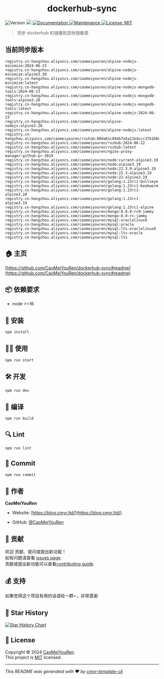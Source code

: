 <h1 align="center">dockerhub-sync </h1>
<p>
  <img alt="Version" src="https://img.shields.io/badge/version-0.1.0-blue.svg?cacheSeconds=2592000" />
  <img src="https://img.shields.io/badge/node-%3E%3D16-blue.svg" />
  <a href="https://github.com/CaoMeiYouRen/dockerhub-sync#readme" target="_blank">
    <img alt="Documentation" src="https://img.shields.io/badge/documentation-yes-brightgreen.svg" />
  </a>
  <a href="https://github.com/CaoMeiYouRen/dockerhub-sync/graphs/commit-activity" target="_blank">
    <img alt="Maintenance" src="https://img.shields.io/badge/Maintained%3F-yes-green.svg" />
  </a>
  <a href="https://github.com/CaoMeiYouRen/dockerhub-sync/blob/master/LICENSE" target="_blank">
    <img alt="License: MIT" src="https://img.shields.io/github/license/CaoMeiYouRen/dockerhub-sync?color=yellow" />
  </a>
</p>


> 同步 dockerhub 的镜像到其他镜像源

## 当前同步版本

<!-- DOCKER_START -->
```
registry.cn-hangzhou.aliyuncs.com/caomeiyouren/alpine-nodejs-minimize:2024-06-23
registry.cn-hangzhou.aliyuncs.com/caomeiyouren/alpine-nodejs-minimize:alpine3.20
registry.cn-hangzhou.aliyuncs.com/caomeiyouren/alpine-nodejs-minimize:latest
registry.cn-hangzhou.aliyuncs.com/caomeiyouren/alpine-nodejs-mongodb-tools:2024-06-23
registry.cn-hangzhou.aliyuncs.com/caomeiyouren/alpine-nodejs-mongodb-tools:alpine3.20
registry.cn-hangzhou.aliyuncs.com/caomeiyouren/alpine-nodejs-mongodb-tools:latest
registry.cn-hangzhou.aliyuncs.com/caomeiyouren/alpine-nodejs:2024-06-23
registry.cn-hangzhou.aliyuncs.com/caomeiyouren/alpine-nodejs:alpine3.20
registry.cn-hangzhou.aliyuncs.com/caomeiyouren/alpine-nodejs:latest
registry.cn-hangzhou.aliyuncs.com/caomeiyouren/rsshub:80da61c844b7a5a11bdccc37b1b0e71a3aabf2e2
registry.cn-hangzhou.aliyuncs.com/caomeiyouren/rsshub:2024-06-22
registry.cn-hangzhou.aliyuncs.com/caomeiyouren/rsshub:latest
registry.cn-hangzhou.aliyuncs.com/caomeiyouren/nginx-proxy-manager:github-pr-3819
registry.cn-hangzhou.aliyuncs.com/caomeiyouren/node:current-alpine3.19
registry.cn-hangzhou.aliyuncs.com/caomeiyouren/node:alpine3.19
registry.cn-hangzhou.aliyuncs.com/caomeiyouren/node:22.3.0-alpine3.19
registry.cn-hangzhou.aliyuncs.com/caomeiyouren/node:22.3-alpine3.19
registry.cn-hangzhou.aliyuncs.com/caomeiyouren/node:22-alpine3.19
registry.cn-hangzhou.aliyuncs.com/caomeiyouren/golang:1.23rc1-bullseye
registry.cn-hangzhou.aliyuncs.com/caomeiyouren/golang:1.23rc1-bookworm
registry.cn-hangzhou.aliyuncs.com/caomeiyouren/golang:1.23rc1-alpine3.20
registry.cn-hangzhou.aliyuncs.com/caomeiyouren/golang:1.23rc1-alpine3.19
registry.cn-hangzhou.aliyuncs.com/caomeiyouren/golang:1.23rc1-alpine
registry.cn-hangzhou.aliyuncs.com/caomeiyouren/mongo:8.0.0-rc9-jammy
registry.cn-hangzhou.aliyuncs.com/caomeiyouren/mongo:8.0-rc-jammy
registry.cn-hangzhou.aliyuncs.com/caomeiyouren/mysql:oraclelinux9
registry.cn-hangzhou.aliyuncs.com/caomeiyouren/mysql:oracle
registry.cn-hangzhou.aliyuncs.com/caomeiyouren/mysql:lts-oraclelinux9
registry.cn-hangzhou.aliyuncs.com/caomeiyouren/mysql:lts-oracle
registry.cn-hangzhou.aliyuncs.com/caomeiyouren/mysql:lts
```
<!-- DOCKER_END -->

## 🏠 主页

[https://github.com/CaoMeiYouRen/dockerhub-sync#readme](https://github.com/CaoMeiYouRen/dockerhub-sync#readme)


## 📦 依赖要求


- node >=16

## 🚀 安装

```sh
npm install
```

## 👨‍💻 使用

```sh
npm run start
```

## 🛠️ 开发

```sh
npm run dev
```

## 🔧 编译

```sh
npm run build
```

## 🔍 Lint

```sh
npm run lint
```

## 💾 Commit

```sh
npm run commit
```


## 👤 作者


**CaoMeiYouRen**

* Website: [https://blog.cmyr.ltd/](https://blog.cmyr.ltd/)

* GitHub: [@CaoMeiYouRen](https://github.com/CaoMeiYouRen)


## 🤝 贡献

欢迎 贡献、提问或提出新功能！<br />如有问题请查看 [issues page](https://github.com/CaoMeiYouRen/dockerhub-sync/issues). <br/>贡献或提出新功能可以查看[contributing guide](https://github.com/CaoMeiYouRen/dockerhub-sync/blob/master/CONTRIBUTING.md).

## 💰 支持

如果觉得这个项目有用的话请给一颗⭐️，非常感谢

## 🌟 Star History

[![Star History Chart](https://api.star-history.com/svg?repos=CaoMeiYouRen/dockerhub-sync&type=Date)](https://star-history.com/#CaoMeiYouRen/dockerhub-sync&Date)

## 📝 License

Copyright © 2024 [CaoMeiYouRen](https://github.com/CaoMeiYouRen).<br />
This project is [MIT](https://github.com/CaoMeiYouRen/dockerhub-sync/blob/master/LICENSE) licensed.

***
_This README was generated with ❤️ by [cmyr-template-cli](https://github.com/CaoMeiYouRen/cmyr-template-cli)_
